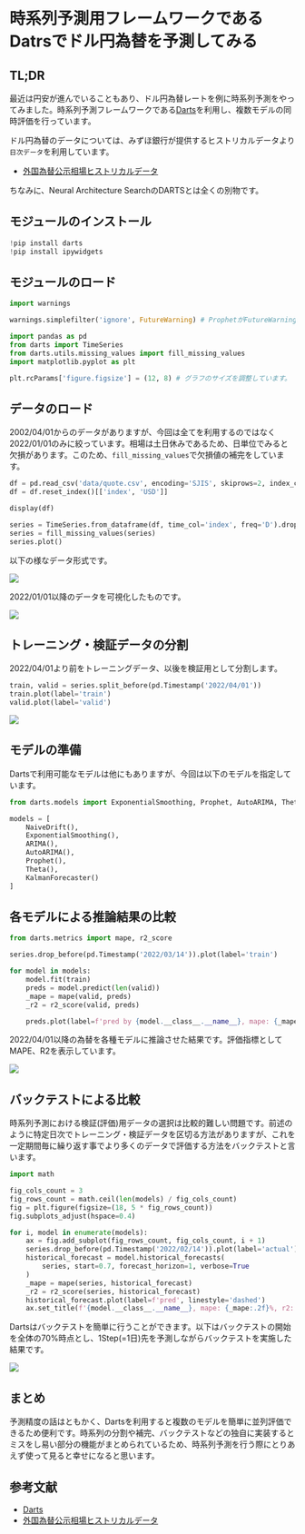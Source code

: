 # 時系列予測用フレームワークであるDatrsでドル円為替を予測してみる

## TL;DR

最近は円安が進んでいることもあり、ドル円為替レートを例に時系列予測をやってみました。時系列予測フレームワークである[Darts](https://unit8co.github.io/darts/README.html)を利用し、複数モデルの同時評価を行っています。

ドル円為替のデータについては、みずほ銀行が提供するヒストリカルデータより`日次データ`を利用しています。

* [外国為替公示相場ヒストリカルデータ](https://www.mizuhobank.co.jp/market/historical.html)

ちなみに、Neural Architecture SearchのDARTSとは全くの別物です。

## モジュールのインストール

```python
!pip install darts
!pip install ipywidgets
```

## モジュールのロード

```python
import warnings

warnings.simplefilter('ignore', FutureWarning) # ProphetがFutureWarningを出すための抑制しています。

import pandas as pd
from darts import TimeSeries
from darts.utils.missing_values import fill_missing_values
import matplotlib.pyplot as plt

plt.rcParams['figure.figsize'] = (12, 8) # グラフのサイズを調整しています。
```

## データのロード

2002/04/01からのデータがありますが、今回は全てを利用するのではなく2022/01/01のみに絞っています。相場は土日休みであるため、日単位でみると欠損があります。このため、`fill_missing_values`で欠損値の補完をしています。

```python
df = pd.read_csv('data/quote.csv', encoding='SJIS', skiprows=2, index_col=0)
df = df.reset_index()[['index', 'USD']]

display(df)

series = TimeSeries.from_dataframe(df, time_col='index', freq='D').drop_before(pd.Timestamp('2022/01/01'))
series = fill_missing_values(series)
series.plot()
```

以下の様なデータ形式です。

![](images/data-sample-df.png)

2022/01/01以降のデータを可視化したものです。

![](images/data-sample-chart.png)

## トレーニング・検証データの分割

2022/04/01より前をトレーニングデータ、以後を検証用として分割します。

```python
train, valid = series.split_before(pd.Timestamp('2022/04/01'))
train.plot(label='train')
valid.plot(label='valid')
```

![](images/split-data-chart.png)

## モデルの準備

Dartsで利用可能なモデルは他にもありますが、今回は以下のモデルを指定しています。

```python
from darts.models import ExponentialSmoothing, Prophet, AutoARIMA, Theta, NaiveDrift, ARIMA, KalmanForecaster

models = [
    NaiveDrift(),
    ExponentialSmoothing(),
    ARIMA(),
    AutoARIMA(),
    Prophet(),
    Theta(),
    KalmanForecaster()
]
```

## 各モデルによる推論結果の比較

```python
from darts.metrics import mape, r2_score

series.drop_before(pd.Timestamp('2022/03/14')).plot(label='train')

for model in models:
    model.fit(train)
    preds = model.predict(len(valid))
    _mape = mape(valid, preds)
    _r2 = r2_score(valid, preds)

    preds.plot(label=f'pred by {model.__class__.__name__}, mape: {_mape:.2f}%, r2: {_r2:.2f}', linestyle='dashed')
```

2022/04/01以降の為替を各種モデルに推論させた結果です。評価指標としてMAPE、R2を表示しています。

![](images/eval-model-chart.png)

## バックテストによる比較

時系列予測における検証(評価)用データの選択は比較的難しい問題です。前述のように特定日次でトレーニング・検証データを区切る方法がありますが、これを一定期間毎に繰り返す事でより多くのデータで評価する方法をバックテストと言います。

```python
import math

fig_cols_count = 3
fig_rows_count = math.ceil(len(models) / fig_cols_count)
fig = plt.figure(figsize=(18, 5 * fig_rows_count))
fig.subplots_adjust(hspace=0.4)

for i, model in enumerate(models):
    ax = fig.add_subplot(fig_rows_count, fig_cols_count, i + 1)
    series.drop_before(pd.Timestamp('2022/02/14')).plot(label='actual')
    historical_forecast = model.historical_forecasts(
        series, start=0.7, forecast_horizon=1, verbose=True
    )
    _mape = mape(series, historical_forecast)
    _r2 = r2_score(series, historical_forecast)
    historical_forecast.plot(label=f'pred', linestyle='dashed')
    ax.set_title(f'{model.__class__.__name__}, mape: {_mape:.2f}%, r2: {_r2:.2f}')
```

Dartsはバックテストを簡単に行うことができます。以下はバックテストの開始を全体の70%時点とし、1Step(=1日)先を予測しながらバックテストを実施した結果です。

![](images/backtest-chart.png)

## まとめ

予測精度の話はともかく、Dartsを利用すると複数のモデルを簡単に並列評価できるため便利です。時系列の分割や補完、バックテストなどの独自に実装するとミスをし易い部分の機能がまとめられているため、時系列予測を行う際にとりあえず使って見ると幸せになると思います。

## 参考文献

* [Darts](https://unit8co.github.io/darts/README.html)
* [外国為替公示相場ヒストリカルデータ](https://www.mizuhobank.co.jp/market/historical.html)